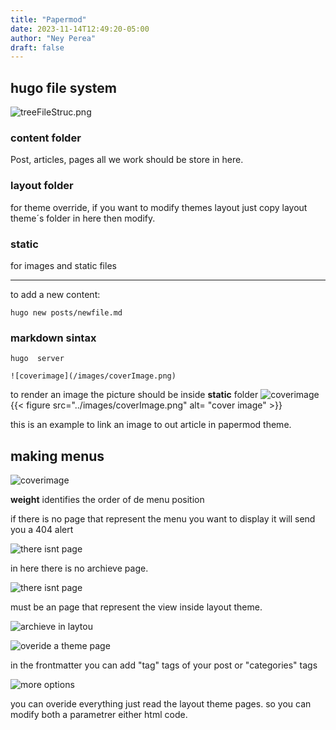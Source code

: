 ```yaml
---
title: "Papermod"
date: 2023-11-14T12:49:20-05:00
author: "Ney Perea"
draft: false
---
```


## hugo file system

![treeFileStruc.png](/images/treeFileStruc.png)
###  content folder
Post, articles, pages all we work should be store in here.
###  layout folder
for theme override, if you want to modify themes layout just copy layout theme´s folder in here then modify.
### static
for images and static files

---
to add a new content:

```
hugo new posts/newfile.md

```


### markdown sintax

```
hugo  server

```

```
![coverimage](/images/coverImage.png)
```

to render an image the picture should be inside **static** folder
![coverimage](/images/coverImage.png)
{{< figure src="../images/coverImage.png" alt= "cover image" >}}

this is an example to link an image to out article in papermod theme.


## making menus

![coverimage](../images/makingMenu.png)

**weight** identifies the order of de menu position

if there is no page that represent the menu you want to display it will send you a 404 alert

![there isnt page](/images/noPage.png)

in here there is no archieve page.

![there isnt page](img/createApage.png)

must be an page that represent the view inside layout theme.

![archieve in laytou](img/archieveInlayout.png)

![overide a theme page](img/overideAthemePage.png)


in the frontmatter you can add "tag" tags of your post 
or "categories" tags

![more options](img/configFileMoreOptions.png)

you can overide everything just read the layout theme pages. so you can modify both a parametrer either html code.











